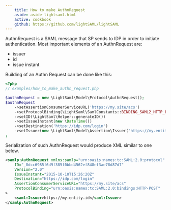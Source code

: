 ```yaml
---
    title: How to make AuthnRequest
    aside: aside-lightsaml.html
    active: cookbook
    github: https://github.com/lightSAML/lightSAML
---
```


AuthnRequest is a SAML message that SP sends to IDP in order to initiate authentication. Most important elements
of an AuthnRequest are:

 * issuer
 * id
 * issue instant

Building of an Authn Request can be done like this:

```php
<?php
// examples/how_to_make_authn_request.php

$authnRequest = new \LightSaml\Model\Protocol\AuthnRequest();
$authnRequest
    ->setAssertionConsumerServiceURL('https://my.site/acs')
    ->setProtocolBinding(\LightSaml\SamlConstants::BINDING_SAML2_HTTP_POST)
    ->setID(\LightSaml\Helper::generateID())
    ->setIssueInstant(new \DateTime())
    ->setDestination('https://idp.com/login')
    ->setIssuer(new \LightSaml\Model\Assertion\Issuer('https://my.entity.id'))
;
```

Serialization of such AuthnRequest would produce XML similar to one below.

```xml
<samlp:AuthnRequest xmlns:samlp="urn:oasis:names:tc:SAML:2.0:protocol" xmlns:saml="urn:oasis:names:tc:SAML:2.0:assertion"
    ID="_8dcc6985f6d9f385f0bbd4562ef848ef3ae78d87d7"
    Version="2.0"
    IssueInstant="2015-10-10T15:26:20Z"
    Destination="https://idp.com/login"
    AssertionConsumerServiceURL="https://my.site/acs"
    ProtocolBinding="urn:oasis:names:tc:SAML:2.0:bindings:HTTP-POST"
>
    <saml:Issuer>https://my.entity.id</saml:Issuer>
</samlp:AuthnRequest>
```

